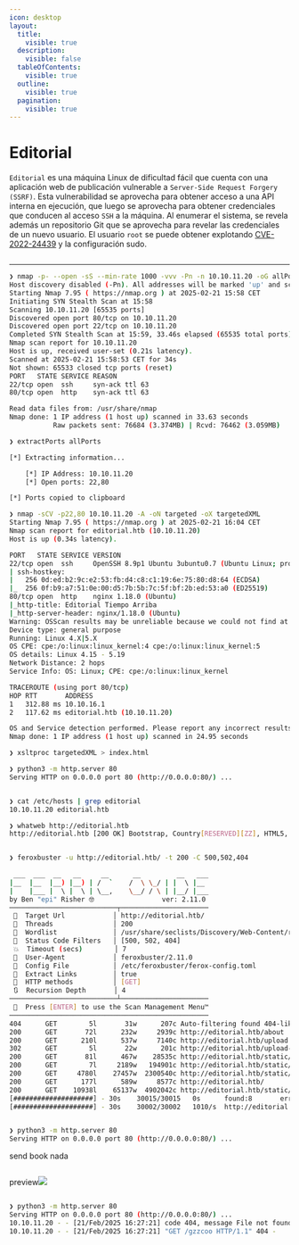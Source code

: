 ```yaml
---
icon: desktop
layout:
  title:
    visible: true
  description:
    visible: false
  tableOfContents:
    visible: true
  outline:
    visible: true
  pagination:
    visible: true
---
```


# Editorial

`Editorial` es una máquina Linux de dificultad fácil que cuenta con una aplicación web de publicación vulnerable a `Server-Side Request Forgery (SSRF)`. Esta vulnerabilidad se aprovecha para obtener acceso a una API interna en ejecución, que luego se aprovecha para obtener credenciales que conducen al acceso `SSH` a la máquina. Al enumerar el sistema, se revela además un repositorio Git que se aprovecha para revelar las credenciales de un nuevo usuario. El usuario `root` se puede obtener explotando [CVE-2022-24439](https://nvd.nist.gov/vuln/detail/CVE-2022-24439) y la configuración sudo.

<figure><img src="../../.gitbook/assets/Editorial.png" alt=""><figcaption></figcaption></figure>

***



```bash
❯ nmap -p- --open -sS --min-rate 1000 -vvv -Pn -n 10.10.11.20 -oG allPorts
Host discovery disabled (-Pn). All addresses will be marked 'up' and scan times may be slower.
Starting Nmap 7.95 ( https://nmap.org ) at 2025-02-21 15:58 CET
Initiating SYN Stealth Scan at 15:58
Scanning 10.10.11.20 [65535 ports]
Discovered open port 80/tcp on 10.10.11.20
Discovered open port 22/tcp on 10.10.11.20
Completed SYN Stealth Scan at 15:59, 33.46s elapsed (65535 total ports)
Nmap scan report for 10.10.11.20
Host is up, received user-set (0.21s latency).
Scanned at 2025-02-21 15:58:53 CET for 34s
Not shown: 65533 closed tcp ports (reset)
PORT   STATE SERVICE REASON
22/tcp open  ssh     syn-ack ttl 63
80/tcp open  http    syn-ack ttl 63

Read data files from: /usr/share/nmap
Nmap done: 1 IP address (1 host up) scanned in 33.63 seconds
           Raw packets sent: 76684 (3.374MB) | Rcvd: 76462 (3.059MB)
```





```bash
❯ extractPorts allPorts

[*] Extracting information...

	[*] IP Address: 10.10.11.20
	[*] Open ports: 22,80

[*] Ports copied to clipboard
```





```bash
❯ nmap -sCV -p22,80 10.10.11.20 -A -oN targeted -oX targetedXML
Starting Nmap 7.95 ( https://nmap.org ) at 2025-02-21 16:04 CET
Nmap scan report for editorial.htb (10.10.11.20)
Host is up (0.34s latency).

PORT   STATE SERVICE VERSION
22/tcp open  ssh     OpenSSH 8.9p1 Ubuntu 3ubuntu0.7 (Ubuntu Linux; protocol 2.0)
| ssh-hostkey: 
|   256 0d:ed:b2:9c:e2:53:fb:d4:c8:c1:19:6e:75:80:d8:64 (ECDSA)
|_  256 0f:b9:a7:51:0e:00:d5:7b:5b:7c:5f:bf:2b:ed:53:a0 (ED25519)
80/tcp open  http    nginx 1.18.0 (Ubuntu)
|_http-title: Editorial Tiempo Arriba
|_http-server-header: nginx/1.18.0 (Ubuntu)
Warning: OSScan results may be unreliable because we could not find at least 1 open and 1 closed port
Device type: general purpose
Running: Linux 4.X|5.X
OS CPE: cpe:/o:linux:linux_kernel:4 cpe:/o:linux:linux_kernel:5
OS details: Linux 4.15 - 5.19
Network Distance: 2 hops
Service Info: OS: Linux; CPE: cpe:/o:linux:linux_kernel

TRACEROUTE (using port 80/tcp)
HOP RTT       ADDRESS
1   312.88 ms 10.10.16.1
2   117.62 ms editorial.htb (10.10.11.20)

OS and Service detection performed. Please report any incorrect results at https://nmap.org/submit/ .
Nmap done: 1 IP address (1 host up) scanned in 24.95 seconds
```



```bash
❯ xsltproc targetedXML > index.html

❯ python3 -m http.server 80
Serving HTTP on 0.0.0.0 port 80 (http://0.0.0.0:80/) ...
```



<figure><img src="../../.gitbook/assets/5197_vmware_bQsMH8iKh1.png" alt=""><figcaption></figcaption></figure>



```bash
❯ cat /etc/hosts | grep editorial
10.10.11.20 editorial.htb
```



```bash
❯ whatweb http://editorial.htb
http://editorial.htb [200 OK] Bootstrap, Country[RESERVED][ZZ], HTML5, HTTPServer[Ubuntu Linux][nginx/1.18.0 (Ubuntu)], IP[10.10.11.20], Title[Editorial Tiempo Arriba], X-UA-Compatible[IE=edge], nginx[1.18.0]
```



<figure><img src="../../.gitbook/assets/imagen (436).png" alt=""><figcaption></figcaption></figure>



```bash
❯ feroxbuster -u http://editorial.htb/ -t 200 -C 500,502,404
                                                                                                                                                                                                                                      
 ___  ___  __   __     __      __         __   ___
|__  |__  |__) |__) | /  `    /  \ \_/ | |  \ |__
|    |___ |  \ |  \ | \__,    \__/ / \ | |__/ |___
by Ben "epi" Risher 🤓                 ver: 2.11.0
───────────────────────────┬──────────────────────
 🎯  Target Url            │ http://editorial.htb/
 🚀  Threads               │ 200
 📖  Wordlist              │ /usr/share/seclists/Discovery/Web-Content/raft-medium-directories.txt
 💢  Status Code Filters   │ [500, 502, 404]
 💥  Timeout (secs)        │ 7
 🦡  User-Agent            │ feroxbuster/2.11.0
 💉  Config File           │ /etc/feroxbuster/ferox-config.toml
 🔎  Extract Links         │ true
 🏁  HTTP methods          │ [GET]
 🔃  Recursion Depth       │ 4
───────────────────────────┴──────────────────────
 🏁  Press [ENTER] to use the Scan Management Menu™
──────────────────────────────────────────────────
404      GET        5l       31w      207c Auto-filtering found 404-like response and created new filter; toggle off with --dont-filter
200      GET       72l      232w     2939c http://editorial.htb/about
200      GET      210l      537w     7140c http://editorial.htb/upload
302      GET        5l       22w      201c http://editorial.htb/upload-cover => http://editorial.htb/upload
200      GET       81l      467w    28535c http://editorial.htb/static/images/unsplash_photo_1630734277837_ebe62757b6e0.jpeg
200      GET        7l     2189w   194901c http://editorial.htb/static/css/bootstrap.min.css
200      GET     4780l    27457w  2300540c http://editorial.htb/static/images/pexels-min-an-694740.jpg
200      GET      177l      589w     8577c http://editorial.htb/
200      GET    10938l    65137w  4902042c http://editorial.htb/static/images/pexels-janko-ferlic-590493.jpg
[####################] - 30s    30015/30015   0s      found:8       errors:0      
[####################] - 30s    30002/30002   1010/s  http://editorial.htb/       
```





<figure><img src="../../.gitbook/assets/imagen (437).png" alt=""><figcaption></figcaption></figure>



```bash
❯ python3 -m http.server 80
Serving HTTP on 0.0.0.0 port 80 (http://0.0.0.0:80/) ...
```



send book nada

<figure><img src="../../.gitbook/assets/imagen (438).png" alt=""><figcaption></figcaption></figure>

preview![](<../../.gitbook/assets/imagen (440).png>)

<figure><img src="../../.gitbook/assets/imagen (439).png" alt=""><figcaption></figcaption></figure>



```bash
❯ python3 -m http.server 80
Serving HTTP on 0.0.0.0 port 80 (http://0.0.0.0:80/) ...
10.10.11.20 - - [21/Feb/2025 16:27:21] code 404, message File not found
10.10.11.20 - - [21/Feb/2025 16:27:21] "GET /gzzcoo HTTP/1.1" 404 -
```





<figure><img src="../../.gitbook/assets/5203_vmware_pxJkwKBpks.png" alt=""><figcaption></figcaption></figure>































































































































